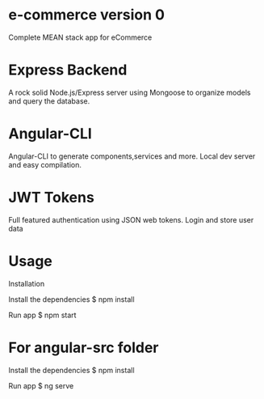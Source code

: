 # e-commerce version 0
Complete MEAN stack app  for eCommerce 

# Express Backend
A rock solid Node.js/Express server using Mongoose to  organize models
and query the database.

# Angular-CLI
Angular-CLI to generate components,services and more. Local dev server and 
easy compilation.

# JWT Tokens
Full featured authentication using JSON web tokens. Login and store user data


# Usage
Installation

Install the dependencies
$ npm install

Run app
$ npm start

# For angular-src folder
Install the dependencies
$ npm install

Run app
$ ng serve


